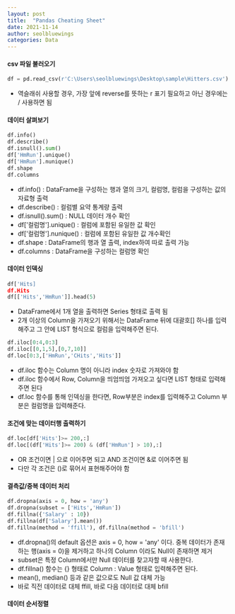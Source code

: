 ```yaml
---
layout: post
title:  "Pandas Cheating Sheet"
date: 2021-11-14
author: seolbluewings
categories: Data
---
```




#### csv 파일 불러오기

```python
df = pd.read_csv(r'C:\Users\seolbluewings\Desktop\sample\Hitters.csv')
```

- 역슬래쉬 사용할 경우, 가장 앞에 reverse를 뜻하는 r 표기 필요하고 아닌 경우에는 / 사용하면 됨

#### 데이터 살펴보기

```python
df.info()
df.describe()
df.isnull().sum()
df['HmRun'].unique()
df['HmRun'].nunique()
df.shape
df.columns
```

- df.info() : DataFrame을 구성하는 행과 열의 크기, 컬럼명, 컬럼을 구성하는 값의 자료형 출력
- df.describe() : 컬럼별 요약 통계량 출력
- df.isnull().sum() : NULL 데이터 개수 확인
- df['컬럼명'].unique() : 컬럼에 포함된 유일한 값 확인
- df['컬럼명'].nunique() : 컬럼에 포함된 유일한 값 개수확인
- df.shape : DataFrame의 행과 열 출력, index하여 따로 출력 가능
- df.columns : DataFrame을 구성하는 컬럼명 확인


#### 데이터 인덱싱

```python
df['Hits]
df.Hits
df[['Hits','HmRun']].head(5)
```

- DataFrame에서 1개 열을 출력하면 Series 형태로 출력 됨
- 2개 이상의 Column을 가져오기 위해서는 DataFrame 뒤에 대괄호[] 하나를 입력해주고 그 안에 LIST 형식으로 컬럼을 입력해주면 된다.

```python
df.iloc[0:4,0:3]
df.iloc[[0,1,5],[0,7,10]]
df.loc[0:3,['HmRun','CHits','Hits']]
```

- df.iloc 함수는 Column 명이 아니라 index 숫자로 가져와야 함
- df.iloc 함수에서 Row, Column을 띄엄띄엄 가져오고 싶다면 LIST 형태로 입력해주면 된다
- df.loc 함수를 통해 인덱싱을 한다면, Row부분은 index를 입력해주고 Column 부분은 컬럼명을 입력해준다.

#### 조건에 맞는 데이터행 출력하기

```python
df.loc[df['Hits']>= 200,:]
df.loc[(df['Hits']>= 200) & (df['HmRun'] > 10),:]
```

- OR 조건이면 \| 으로 이어주면 되고 AND 조건이면 &로 이어주면 됨
- 다만 각 조건은 ()로 묶어서 표현해주어야 함

#### 결측값/중복 데이터 처리

```python
df.dropna(axis = 0, how = 'any')
df.dropna(subset = ['Hits','HmRun'])
df.fillna({'Salary' : 10})
df.fillna(df['Salary'].mean())
df.fillna(method = 'ffill'), df.fillna(method = 'bfill')
```

- df.dropna()의 default 옵션은 axis = 0, how = 'any' 이다. 중복 데이터가 존재하는 행(axis = 0)을 제거하고 하나의 Column 이라도 Null이 존재하면 제거
- subset은 특정 Column에서만 Null 데이터를 찾고자할 때 사용한다.
- df.fillna() 함수는 {} 형태로 Column : Value 형태로 입력해주면 된다.
- mean(), median() 등과 같은 값으로도 Null 값 대체 가능
- 바로 직전 데이터로 대체 ffill, 바로 다음 데이터로 대체 bfill


#### 데이터 순서정렬
